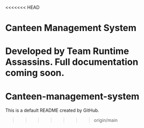<<<<<<< HEAD
# Canteen Management System

Developed by Team Runtime Assassins. Full documentation coming soon.
=======
# Canteen-management-system
This is a default README created by GitHub.
>>>>>>> origin/main

